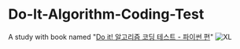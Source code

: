 # Do-It-Algorithm-Coding-Test
A study with book named "[Do it! 알고리즘 코딩 테스트 - 파이썬 편](http://www.yes24.com/Product/Goods/111686187)"
![XL](https://user-images.githubusercontent.com/97127994/204630861-e275be57-ec4b-44c2-a5c2-77faec88fa95.jpeg)
